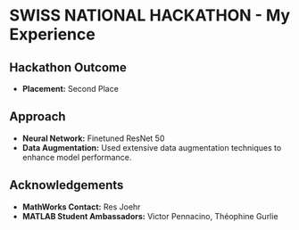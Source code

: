 # SWISS NATIONAL HACKATHON - My Experience

## Hackathon Outcome
- **Placement:** Second Place

## Approach
- **Neural Network:** Finetuned ResNet 50
- **Data Augmentation:** Used extensive data augmentation techniques to enhance model performance.

## Acknowledgements
- **MathWorks Contact:** Res Joehr
- **MATLAB Student Ambassadors:** Victor Pennacino, Théophine Gurlie
